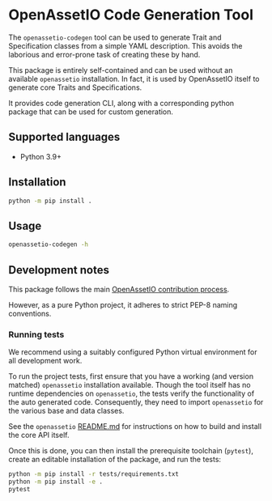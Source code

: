 # OpenAssetIO Code Generation Tool

The `openassetio-codegen` tool can be used to generate Trait and
Specification classes from a simple YAML description. This avoids
the laborious and error-prone task of creating these by hand.

This package is entirely self-contained and can be used without an
available `openassetio` installation. In fact, it is used by OpenAssetIO
itself to generate core Traits and Specifications.

It provides code generation CLI, along with a corresponding python
package that can be used for custom generation.

## Supported languages

- Python 3.9+

## Installation

```bash
python -m pip install .
```

## Usage

```bash
openassetio-codegen -h
```

## Development notes

This package follows the main [OpenAssetIO contribution process](../../contributing/PROCESS.md).

However, as a pure Python project, it adheres to strict PEP-8 naming
conventions.

### Running tests

We recommend using a suitably configured Python virtual environment for
all development work.

To run the project tests, first ensure that you have a working (and
version matched) `openassetio` installation available. Though the tool
itself has no runtime dependencies on `openassetio`, the tests verify
the functionality of the auto generated code. Consequently, they need to
import `openassetio` for the various base and data classes.

See the `openassetio` [README.md](../../README.md) for instructions on
how to build and install the core API itself.

Once this is done, you can then install the prerequisite toolchain
(`pytest`), create an editable installation of the package, and run the
tests:

```bash
python -m pip install -r tests/requirements.txt
python -m pip install -e .
pytest
```
